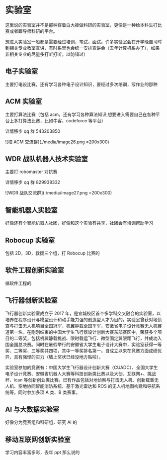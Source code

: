 # 实验室

这里说的实验室并不是那种穿着白大褂做科研的实验室，更像是一种给本科生打比赛或者跟导师科研的平台。

想进入实验室一般都是需要经过培训，笔试，面试。许多实验室会在开学晚自习时到相关专业教室宣讲，有时系里也会统一安排宣讲会（去年计算机系办了），如果非相关专业的尽量多打听打听，以防错过）

## 电子实验室

主要打电设比赛，还有学习各种电子设计知识，要经过多次培训，写作业的那种

## ACM 实验室

主要打算法比赛（包括 acm，还有学习各种算法知识,想要进入需要自己在各种平台上多打算法比赛，比如牛客，codeforce 等平台）

详情移步 qq 群 543203850

![校 ACM 交流群](./media/image26.png =200x300)

## WDR 战队机器人技术实验室

主要打 robomaster 对抗赛

详情移步 qq 群 829938332

![WDR 战队交流群](./media/image27.png =200x300)

## 智能机器人实验室

好像还有个智能机器人社团，好像和这个实验有共享，社团会有培训帮助学习

## Robocup 实验室

包括 2D，3D，救援三个组，打 Robocup 比赛的

## 软件工程创新实验室

搞软件工程的

## 飞行器创新实验室

飞行器创新实验室成立于 2017 年，是宣城校区首个多学科交叉融合的实验室，以培养在程序设计与模型设计和动手能力强的创造型人才为目的。实验室曾获对地侦查与打击无人机项目全国冠军，机翼静载全国季军，安徽省电子设计竞赛无人机赛道第一名。在刚刚结束的中国大学生飞行器设计创新大赛东部赛区中，荣获多个项目的二等奖，包括机翼静载挑战、限时载运飞行、微型固定翼限距飞行，并成功入围全国总决赛。同时在暑假举行的安徽省大学生电子设计大赛中，实验室获得一等奖、二等奖、三等奖共四项，其中一等奖排名第一。自成立以来在竞赛方面成绩优异，具有强悍的实力（墙上奖状已经没地方贴啦）。

实验室参加的竞赛有：中国大学生飞行器设计创新大赛（CUADC）、全国大学生电子设计竞赛、安徽省机器人大赛等科技创新类比赛以及大创、互联网+、挑战杯、ican 等创新创业类比赛。已有作品包括对地侦察与打击无人机、创新载重无人机、空地协同智能消防系统、基于激光雷达和 ROS 的无人机地图构建和导航系统等。同时参加多项 A 类、B 类赛事。

## AI 与大数据实验室

好像分为竞赛组和科研组，研究 AI 的

## 移动互联网创新实验室

学习内容丰富多彩，去年 ppt 那么说的
